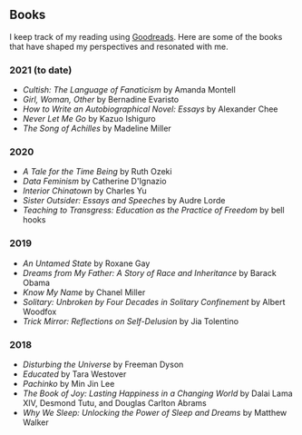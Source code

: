 ## Books

I keep track of my reading using [Goodreads](https://goodreads.com/myrainyday). Here are some of the books that have shaped my perspectives and resonated with me.

### 2021 (to date)
- _Cultish: The Language of Fanaticism_ by Amanda Montell
- _Girl, Woman, Other_ by Bernadine Evaristo
- _How to Write an Autobiographical Novel: Essays_ by Alexander Chee
- _Never Let Me Go_ by Kazuo Ishiguro
- _The Song of Achilles_ by Madeline Miller
  
### 2020
- _A Tale for the Time Being_ by Ruth Ozeki
- _Data Feminism_ by Catherine D'Ignazio
- _Interior Chinatown_ by Charles Yu
- _Sister Outsider: Essays and Speeches_ by Audre Lorde
- _Teaching to Transgress: Education as the Practice of Freedom_ by bell hooks
  
### 2019
- _An Untamed State_ by Roxane Gay
- _Dreams from My Father: A Story of Race and Inheritance_ by Barack Obama
- _Know My Name_ by Chanel Miller
- _Solitary: Unbroken by Four Decades in Solitary Confinement_ by Albert Woodfox
- _Trick Mirror: Reflections on Self-Delusion_ by Jia Tolentino

### 2018
- _Disturbing the Universe_ by Freeman Dyson
- _Educated_ by Tara Westover
- _Pachinko_ by Min Jin Lee
- _The Book of Joy: Lasting Happiness in a Changing World_ by Dalai Lama XIV, Desmond Tutu, and Douglas Carlton Abrams
- _Why We Sleep: Unlocking the Power of Sleep and Dreams_ by Matthew Walker
